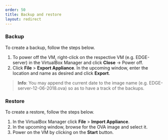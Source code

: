 ```yaml
---
order: 50
title: Backup and restore
layout: redirect
---
```


### Backup

To create a backup, follow the steps below. 

1. To power off the VM,  right-click on the respective VM (e.g. EDGE-server) in the VirtualBox Manager and click **Close** -> Power off. 
1. Click **File** > **Export Appliance**. In the upcoming window, enter the location and name as desired and click **Export**. 

>**Info**: You may append the current date to the image name (e.g. EDGE-server-12-06-2018.ova) so as to have a track of the backups. 

### Restore

To create a restore, follow the steps below.

1. In the VirtualBox Manager click **File** > **Import Appliance**. 
2. In the upcoming window, browse for the OVA image and select it. 
3. Power on the VM by clicking on the **Start** button. 

